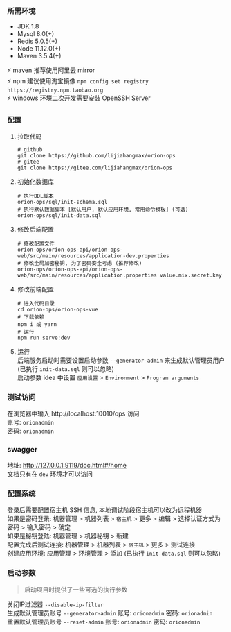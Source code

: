 ### 所需环境

* JDK 1.8
* Mysql 8.0(+)
* Redis 5.0.5(+)
* Node 11.12.0(+)
* Maven 3.5.4(+)

⚡ maven 推荐使用阿里云 mirror   
⚡ npm 建议使用淘宝镜像 `npm config set registry https://registry.npm.taobao.org`  
⚡ windows 环境二次开发需要安装 OpenSSH Server

### 配置

1. 拉取代码
   ```
   # github
   git clone https://github.com/lijiahangmax/orion-ops
   # gitee
   git clone https://gitee.com/lijiahangmax/orion-ops
   ```

2. 初始化数据库
   ```
   # 执行DDL脚本
   orion-ops/sql/init-schema.sql
   # 执行默认数据脚本 [默认用户, 默认应用环境, 常用命令模板] (可选)
   orion-ops/sql/init-data.sql
   ```

3. 修改后端配置
   ```
   # 修改配置文件
   orion-ops/orion-ops-api/orion-ops-web/src/main/resources/application-dev.properties
   # 修改全局加密秘钥, 为了密码安全考虑 (推荐修改)
   orion-ops/orion-ops-api/orion-ops-web/src/main/resources/application.properties value.mix.secret.key
   ```

4. 修改前端配置
   ```
   # 进入代码目录
   cd orion-ops/orion-ops-vue
   # 下载依赖
   npm i 或 yarn
   # 运行
   npm run serve:dev
   ```   

5. 运行  
   后端服务启动时需要设置启动参数 `--generator-admin` 来生成默认管理员用户 (已执行 `init-data.sql` 则可以忽略)    
   启动参数 idea 中设置 `应用设置` > `Environment` > `Program arguments`

### 测试访问

在浏览器中输入 http://localhost:10010/ops 访问  
账号: `orionadmin`  
密码: `orionadmin`

### swagger

地址: http://127.0.0.1:9119/doc.html#/home  
文档只有在 `dev` 环境才可以访问

### 配置系统

登录后需要配置宿主机 SSH 信息, 本地调试阶段宿主机可以改为远程机器   
如果是密码登录: 机器管理 > 机器列表 > `宿主机` > 更多 > 编辑 > 选择认证方式为密码 > 输入密码 > 确定  
如果是秘钥登陆: 机器管理 > 机器秘钥 > 新建  
配置完成后测试连接: 机器管理 > 机器列表 > `宿主机` > 更多 > 测试连接  
创建应用环境: 应用管理 > 环境管理 > 添加 (已执行 `init-data.sql` 则可以忽略)

### 启动参数

> 启动项目时提供了一些可选的执行参数

关闭IP过滤器   `--disable-ip-filter`  
生成默认管理员账号 `--generator-admin`  账号: `orionadmin` 密码: `orionadmin`  
重置默认管理员账号 `--reset-admin`      账号: `orionadmin` 密码: `orionadmin`  
